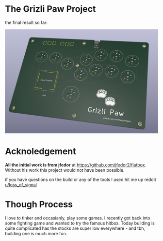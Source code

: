 # The Grizli Paw Project

the final result so far:

![GrizliPaw rev0.1 PCB render](images/GrizliPaw.png)


# Acknoledgement
**All the initial work is from jfedor** at https://github.com/jfedor2/flatbox. Without his work this project would not have been possible. 

if you have questions on the build or any of the tools I used hit me up reddit [u/loss_of_signal](https://www.reddit.com/user/loss_of_signal)

# Though Process
I love to tinker and occasianly, play some games. I recently got back into some fighting game and wanted to try the famous hitbox. Today building is quite complicated has the stocks are super low everywhere - and tbh, building one is much more fun.

